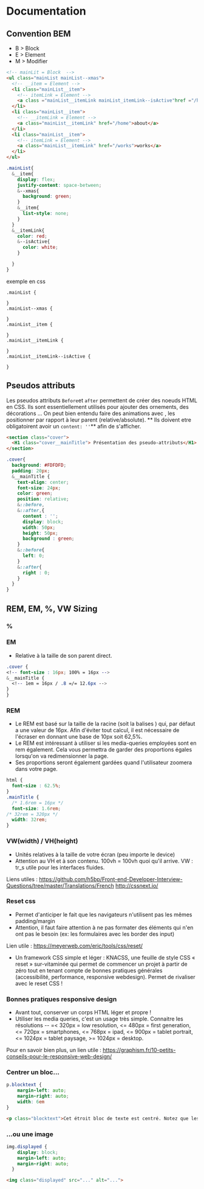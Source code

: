 # Documentation

## Convention BEM

* B > Block
* E > Element
* M > Modifier

```html
<!-- mainLit = Block  -->
<ul class="mainList mainList--xmas">
  <!-- __item = Element -->
  <li class="mainList__item">
    <!-- itemLink = Element -->
    <a class ="mainList__itemLink mainList_itemLink--isActive"href ="/home">home</a>
  </li>
  <li class="mainList__item">
    <!-- __itemLink = Element -->
    <a class="mainList__itemLink" href="/home">about</a>
  </li>
  <li class="mainList__item">
    <!-- itemLink = Element -->
    <a class="mainList__itemLink" href="/works">works</a>
  </li>
</ul>
```
```css
.mainList{
  &__item{
    display: flex;
    justify-content: space-between;
    &--xmas{
      background: green;
    }
    &__item{
      list-style: none;
    }
  }
  &__itemLink{
    color: red;
    &--isActive{
      color: white;
    }

  }
}
```
exemple en css
```
.mainList {

}
.mainList--xmas {

}
.mainList__item {

}
.mainList__itemLink {

}
.mainList__itemLink--isActive {

}

```
## Pseudos attributs

Les pseudos attributs `Before`et `after` permettent de créer des noeuds HTML en CSS.
Ils sont essentiellement utilisés pour ajouter des ornements, des décorations ... On peut
bien entendu faire des animations avec , les positionner par rapport à leur parent (relative/absolute).
** Ils doivent etre obligatoirent avoir un `content: ''`**
afin de s'afficher.

```html
<section class="cover">
  <H1 class="cover__mainTitle"> Présentation des pseudo-attributs</H1>
</section>
```
```css
.cover{
  background: #FDFDFD;
  padding: 20px;
  &__mainTitle {
    text-align: center;
    font-size: 24px;
    color: green;
    position: relative;
    &::before,
    &::after,{
      content : '';
      display: block;
      width: 50px;
      height: 50px;
      background : green;
    }
    &::before{
      left: 0;
    }
    &::after{
      right : 0;
    }
  }
}
```


## REM, EM, %, VW Sizing

### %

### EM
* Relative à la taille de son parent direct.
```css
.cover {
<!-- font-size : 16px; 100% = 16px -->
&__mainTitle {
  <!-- 1em = 16px / .8 =/= 12.6px -->
}
}
```

### REM

* Le REM est basé sur la taille de la racine (soit la balises <html>) qui, par défaut a une valeur de 16px. Afin d'éviter tout calcul, il est nécessaire de l'écraser en donnant une base de 10px soit 62,5%.
* Le REM est intéressant à utiliser si les media-queries employées sont en rem également. Cela vous permettra de garder des proportions égales lorsqu'on va redimensionner la page.
* Ses proportions seront également gardées quand l'utilisateur zoomera dans votre page.
```css
html {
  font-size : 62.5%;
}
.mainTitle {
  /* 1.6rem = 16px */
  font-size: 1.6rem;
/* 32rem = 320px */
  width: 32rem;
}
```

### VW(width) / VH(height)

* Unités relatives à la taille de votre écran (peu importe le device)
* Attention au VH et à son contenu. 100vh = 100vh quoi qu'il arrive.
VW : tr_s utile pour les interfaces fluides.

Liens utiles : https://github.com/h5bp/Front-end-Developer-Interview-Questions/tree/master/Translations/French
http://cssnext.io/

### Reset css

* Permet d'anticiper le fait que les navigateurs n'utilisent pas les mêmes padding/margin
* Attention, il faut faire attention à ne pas formater des éléments qui n'en ont pas le besoin (ex: les formulaires avec les border des input)

Lien utile : https://meyerweb.com/eric/tools/css/reset/

* Un framework CSS simple et léger : KNACSS, une feuille de style CSS « reset » sur-vitaminée qui permet de commencer un projet à partir de zéro tout en tenant compte de bonnes pratiques générales (accessibilité, performance, responsive webdesign). Permet de rivaliser avec le reset CSS !

### Bonnes pratiques responsive design

* Avant tout, conserver un corps HTML léger et propre !
* Utiliser les media queries, c'est un usage très simple.
  Connaitre les résolutions -- =< 320px = low resolution, <= 480px = first generation, <= 720px = smartphones, <= 768px = ipad, <= 900px = tablet portrait,
<= 1024px = tablet paysage, >= 1024px = desktop.

Pour en savoir bien plus, un lien utile : https://graphism.fr/10-petits-conseils-pour-le-responsive-web-design/

### Centrer un bloc...

```css
p.blocktext {
    margin-left: auto;
    margin-right: auto;
    width: 6em
}
```

```html
<p class="blocktext">Cet étroit bloc de texte est centré. Notez que les lignes à l'intérieur du bloc ne sont pas centrées (elles sont alignées à gauche).</p>
```

### ...ou une image

```css
img.displayed {
    display: block;
    margin-left: auto;
    margin-right: auto;
  }
```

```html
<img class="displayed" src="..." alt="...">
```
